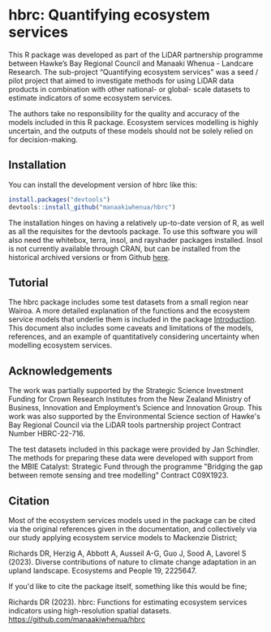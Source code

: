 
# hbrc: Quantifying ecosystem services

<!-- badges: start -->
<!-- badges: end -->

This R package was developed as part of the LiDAR partnership programme between Hawke’s Bay Regional Council and Manaaki Whenua - Landcare Research. The sub-project “Quantifying ecosystem services” was a seed / pilot project that aimed to investigate methods for using LiDAR data products in combination with other national- or global- scale datasets to estimate indicators of some ecosystem services.

The authors take no responsibility for the quality and accuracy of the models included in this R package. Ecosystem services modelling is highly uncertain, and the outputs of these models should not be solely relied on for decision-making.

## Installation

You can install the development version of hbrc like this:

``` r
install.packages("devtools")
devtools::install_github("manaakiwhenua/hbrc")
```

The installation hinges on having a relatively up-to-date version of R, as well as all the requisites for the devtools package.
To use this software you will also need the whitebox, terra, insol, and rayshader packages installed. Insol is not currently available through CRAN, but can be installed from the historical archived versions or from Github [here](https://github.com/cran/insol/). 

## Tutorial
The hbrc package includes some test datasets from a small region near Wairoa. A more detailed explanation of the functions and the ecosystem service models that underlie them is included in the package [Introduction](https://github.com/manaakiwhenua/hbrc/blob/master/intro-hbrc-v3.pdf). This document also includes some caveats and limitations of the models, references, and an example of quantitatively considering uncertainty when modelling ecosystem services.

## Acknowledgements
The work was partially supported by the Strategic Science Investment Funding for Crown Research Institutes from the New Zealand Ministry of Business, Innovation and Employment’s Science and Innovation Group. This work was also supported by the Environmental Science section of Hawke's Bay Regional Council via the LiDAR tools partnership project Contract Number HBRC-22-716.

The test datasets included in this package were provided by Jan Schindler. The methods for preparing these data were developed with support from the MBIE Catalyst: Strategic Fund through the programme "Bridging the gap between remote sensing and tree modelling" Contract C09X1923.

## Citation
Most of the ecosystem services models used in the package can be cited via the original references given in the documentation, and collectively via our study applying ecosystem service models to Mackenzie District;

Richards DR, Herzig A, Abbott A, Ausseil A-G, Guo J, Sood A, Lavorel S (2023). Diverse contributions of nature to climate change adaptation in an upland landscape. Ecosystems and People 19, 2225647.

If you'd like to cite the package itself, something like this would be fine;

Richards DR (2023). hbrc: Functions for estimating ecosystem services indicators using high-resolution spatial datasets. [https://github.com/manaakiwhenua/hbrc ](https://github.com/manaakiwhenua/hbrc)


